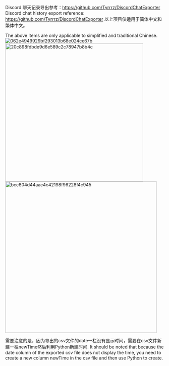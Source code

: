 Discord 聊天记录导出参考：https://github.com/Tyrrrz/DiscordChatExporter
Discord chat history export reference: https://github.com/Tyrrrz/DiscordChatExporter
以上项目仅适用于简体中文和繁体中文。


The above items are only applicable to simplified and traditional Chinese.
![062e4949929bf293013b68e024ce67b](https://github.com/kakiyeah/Sentiment-analysis-of-Discord-chat-history/assets/160962346/41e33e2c-7818-470a-b1c2-123e7bebb8a6)
<img width="437" alt="20c898fdbde9d6e589c2c78947b8b4c" src="https://github.com/kakiyeah/Sentiment-analysis-of-Discord-chat-history/assets/160962346/2429d3db-1569-4ea9-af0f-e07119f64aa5">
<img width="480" alt="bcc804d44aac4c42198f96228f4c945" src="https://github.com/kakiyeah/Sentiment-analysis-of-Discord-chat-history/assets/160962346/a19102b2-2d2d-4479-9093-02150102ec4d">


需要注意的是，因为导出的csv文件的date一栏没有显示时间，需要在csv文件新建一栏newTime然后利用Python新建时间.
It should be noted that because the date column of the exported csv file does not display the time, you need to create a new column newTime in the csv file and then use Python to create.
